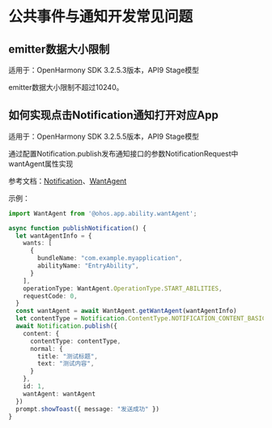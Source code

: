 # 公共事件与通知开发常见问题

## emitter数据大小限制

适用于：OpenHarmony SDK 3.2.5.3版本，API9 Stage模型

emitter数据大小限制不超过10240。

## 如何实现点击Notification通知打开对应App 

适用于：OpenHarmony SDK 3.2.5.5版本，API9 Stage模型

通过配置Notification.publish发布通知接口的参数NotificationRequest中wantAgent属性实现

参考文档：[Notification](../reference/apis/js-apis-notification.md#notificationpublish)、[WantAgent](../reference/apis/js-apis-app-ability-wantAgent.md)

示例：

```ts
import WantAgent from '@ohos.app.ability.wantAgent';

async function publishNotification() {
  let wantAgentInfo = {
    wants: [
      {
        bundleName: "com.example.myapplication",
        abilityName: "EntryAbility",
      }
    ],
    operationType: WantAgent.OperationType.START_ABILITIES,
    requestCode: 0,
  }
  const wantAgent = await WantAgent.getWantAgent(wantAgentInfo)
  let contentType = Notification.ContentType.NOTIFICATION_CONTENT_BASIC_TEXT;
  await Notification.publish({
    content: {
      contentType: contentType,
      normal: {
        title: "测试标题",
        text: "测试内容",
      }
    },
    id: 1,
    wantAgent: wantAgent
  })
  prompt.showToast({ message: "发送成功" })
}
```
